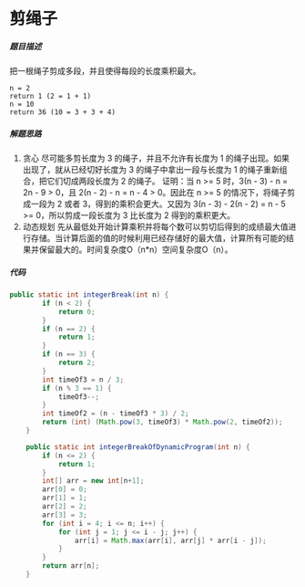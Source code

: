 剪绳子
====


##### 题目描述   
把一根绳子剪成多段，并且使得每段的长度乘积最大。
```
n = 2
return 1 (2 = 1 + 1)
n = 10
return 36 (10 = 3 + 3 + 4)
```

##### 解题思路
1. 贪心
尽可能多剪长度为 3 的绳子，并且不允许有长度为 1 的绳子出现。如果出现了，就从已经切好长度为 3 的绳子中拿出一段与长度为 1 的绳子重新组合，把它们切成两段长度为 2 的绳子。
证明：当 n >= 5 时，3(n - 3) - n = 2n - 9 > 0，且 2(n - 2) - n = n - 4 > 0。因此在 n >= 5 的情况下，将绳子剪成一段为 2 或者 3，得到的乘积会更大。又因为 3(n - 3) - 2(n - 2) = n - 5 >= 0，所以剪成一段长度为 3 比长度为 2 得到的乘积更大。
2. 动态规划
先从最低处开始计算乘积并将每个数可以剪切后得到的成绩最大值进行存储。当计算后面的值的时候利用已经存储好的最大值，计算所有可能的结果并保留最大的。时间复杂度O（n*n）空间复杂度O（n）。

##### 代码
```java
public static int integerBreak(int n) {
        if (n < 2) {
            return 0;
        }
        if (n == 2) {
            return 1;
        }
        if (n == 3) {
            return 2;
        }
        int timeOf3 = n / 3;
        if (n % 3 == 1) {
            timeOf3--;
        }
        int timeOf2 = (n - timeOf3 * 3) / 2;
        return (int) (Math.pow(3, timeOf3) * Math.pow(2, timeOf2));
    }

    public static int integerBreakOfDynamicProgram(int n) {
        if (n <= 2) {
            return 1;
        }
        int[] arr = new int[n+1];
        arr[0] = 0;
        arr[1] = 1;
        arr[2] = 2;
        arr[3] = 3;
        for (int i = 4; i <= n; i++) {
            for (int j = 1; j <= i - j; j++) {
                arr[i] = Math.max(arr[i], arr[j] * arr[i - j]);
            }
        }
        return arr[n];
    }
  
```
